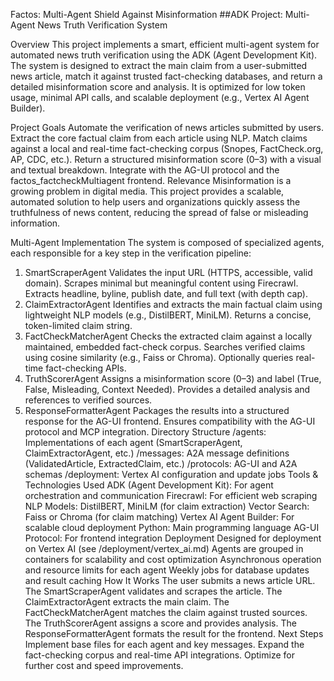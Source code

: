 Factos: Multi-Agent Shield Against Misinformation
##ADK Project: Multi-Agent News Truth Verification System

Overview
This project implements a smart, efficient multi-agent system for automated news truth verification using the ADK (Agent Development Kit). The system is designed to extract the main claim from a user-submitted news article, match it against trusted fact-checking databases, and return a detailed misinformation score and analysis. It is optimized for low token usage, minimal API calls, and scalable deployment (e.g., Vertex AI Agent Builder).

Project Goals
Automate the verification of news articles submitted by users.
Extract the core factual claim from each article using NLP.
Match claims against a local and real-time fact-checking corpus (Snopes, FactCheck.org, AP, CDC, etc.).
Return a structured misinformation score (0–3) with a visual and textual breakdown.
Integrate with the AG-UI protocol and the factos_factcheckMultiagent frontend.
Relevance
Misinformation is a growing problem in digital media. This project provides a scalable, automated solution to help users and organizations quickly assess the truthfulness of news content, reducing the spread of false or misleading information.

Multi-Agent Implementation
The system is composed of specialized agents, each responsible for a key step in the verification pipeline:

1. SmartScraperAgent
Validates the input URL (HTTPS, accessible, valid domain).
Scrapes minimal but meaningful content using Firecrawl.
Extracts headline, byline, publish date, and full text (with depth cap).
2. ClaimExtractorAgent
Identifies and extracts the main factual claim using lightweight NLP models (e.g., DistilBERT, MiniLM).
Returns a concise, token-limited claim string.
3. FactCheckMatcherAgent
Checks the extracted claim against a locally maintained, embedded fact-check corpus.
Searches verified claims using cosine similarity (e.g., Faiss or Chroma).
Optionally queries real-time fact-checking APIs.
4. TruthScorerAgent
Assigns a misinformation score (0–3) and label (True, False, Misleading, Context Needed).
Provides a detailed analysis and references to verified sources.
5. ResponseFormatterAgent
Packages the results into a structured response for the AG-UI frontend.
Ensures compatibility with the AG-UI protocol and MCP integration.
Directory Structure
/agents: Implementations of each agent (SmartScraperAgent, ClaimExtractorAgent, etc.)
/messages: A2A message definitions (ValidatedArticle, ExtractedClaim, etc.)
/protocols: AG-UI and A2A schemas
/deployment: Vertex AI configuration and update jobs
Tools & Technologies Used
ADK (Agent Development Kit): For agent orchestration and communication
Firecrawl: For efficient web scraping
NLP Models: DistilBERT, MiniLM (for claim extraction)
Vector Search: Faiss or Chroma (for claim matching)
Vertex AI Agent Builder: For scalable cloud deployment
Python: Main programming language
AG-UI Protocol: For frontend integration
Deployment
Designed for deployment on Vertex AI (see /deployment/vertex_ai.md)
Agents are grouped in containers for scalability and cost optimization
Asynchronous operation and resource limits for each agent
Weekly jobs for database updates and result caching
How It Works
The user submits a news article URL.
The SmartScraperAgent validates and scrapes the article.
The ClaimExtractorAgent extracts the main claim.
The FactCheckMatcherAgent matches the claim against trusted sources.
The TruthScorerAgent assigns a score and provides analysis.
The ResponseFormatterAgent formats the result for the frontend.
Next Steps
Implement base files for each agent and key messages.
Expand the fact-checking corpus and real-time API integrations.
Optimize for further cost and speed improvements.
